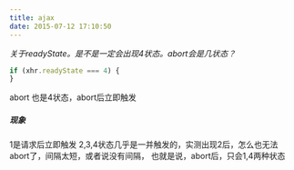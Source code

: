 ```yaml
---
title: ajax
date: 2015-07-12 17:10:50
---
```


*关于readyState。是不是一定会出现4状态。abort会是几状态？*
```javascript
if (xhr.readyState === 4) {
}
```

abort 也是4状态，abort后立即触发

##### 现象
1是请求后立即触发
2,3,4状态几乎是一并触发的，实测出现2后，怎么也无法abort了，间隔太短，或者说没有间隔，
也就是说，abort后，只会1,4两种状态


